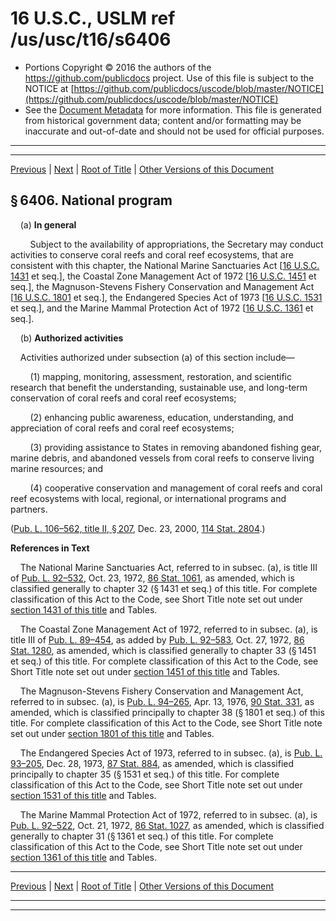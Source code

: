 ---
---

# 16 U.S.C., USLM ref /us/usc/t16/s6406

* Portions Copyright © 2016 the authors of the https://github.com/publicdocs project.
  Use of this file is subject to the NOTICE at [https://github.com/publicdocs/uscode/blob/master/NOTICE](https://github.com/publicdocs/uscode/blob/master/NOTICE)
* See the [Document Metadata](././../../../..//README.md) for more information.
  This file is generated from historical government data; content and/or formatting may be inaccurate and out-of-date and should not be used for official purposes.

----------
----------

[Previous](./../../../..//us/usc/t16/ch83/m__us_usc_t16_s6405.md) | [Next](./../../../..//us/usc/t16/ch83/m__us_usc_t16_s6407.md) | [Root of Title](./../../../../) | [Other Versions of this Document](https://publicdocs.github.io/go/links?ns=uslm&ref=%2Fus%2Fusc%2Ft16%2Fs6406)

## § 6406. National program

    (a) __In general__ 

        Subject to the availability of appropriations, the Secretary may conduct activities to conserve coral reefs and coral reef ecosystems, that are consistent with this chapter, the National Marine Sanctuaries Act \[[16 U.S.C. 1431][/us/usc/t16/s1431] et seq.\], the Coastal Zone Management Act of 1972 \[[16 U.S.C. 1451][/us/usc/t16/s1451] et seq.\], the Magnuson-Stevens Fishery Conservation and Management Act \[[16 U.S.C. 1801][/us/usc/t16/s1801] et seq.\], the Endangered Species Act of 1973 \[[16 U.S.C. 1531][/us/usc/t16/s1531] et seq.\], and the Marine Mammal Protection Act of 1972 \[[16 U.S.C. 1361][/us/usc/t16/s1361] et seq.\].

    (b) __Authorized activities__ 

    Activities authorized under subsection (a) of this section include—

        (1) mapping, monitoring, assessment, restoration, and scientific research that benefit the understanding, sustainable use, and long-term conservation of coral reefs and coral reef ecosystems;

        (2) enhancing public awareness, education, understanding, and appreciation of coral reefs and coral reef ecosystems;

        (3) providing assistance to States in removing abandoned fishing gear, marine debris, and abandoned vessels from coral reefs to conserve living marine resources; and

        (4) cooperative conservation and management of coral reefs and coral reef ecosystems with local, regional, or international programs and partners.

([Pub. L. 106–562, title II, § 207][/us/pl/106/562/s207], Dec. 23, 2000, [114 Stat. 2804][/us/stat/114/2804].)

 __References in Text__ 

    The National Marine Sanctuaries Act, referred to in subsec. (a), is title III of [Pub. L. 92–532][/us/pl/92/532], Oct. 23, 1972, [86 Stat. 1061][/us/stat/86/1061], as amended, which is classified generally to chapter 32 (§ 1431 et seq.) of this title. For complete classification of this Act to the Code, see Short Title note set out under [section 1431 of this title][/us/usc/t16/s1431] and Tables.

    The Coastal Zone Management Act of 1972, referred to in subsec. (a), is title III of [Pub. L. 89–454][/us/pl/89/454], as added by [Pub. L. 92–583][/us/pl/92/583], Oct. 27, 1972, [86 Stat. 1280][/us/stat/86/1280], as amended, which is classified generally to chapter 33 (§ 1451 et seq.) of this title. For complete classification of this Act to the Code, see Short Title note set out under [section 1451 of this title][/us/usc/t16/s1451] and Tables.

    The Magnuson-Stevens Fishery Conservation and Management Act, referred to in subsec. (a), is [Pub. L. 94–265][/us/pl/94/265], Apr. 13, 1976, [90 Stat. 331][/us/stat/90/331], as amended, which is classified principally to chapter 38 (§ 1801 et seq.) of this title. For complete classification of this Act to the Code, see Short Title note set out under [section 1801 of this title][/us/usc/t16/s1801] and Tables.

    The Endangered Species Act of 1973, referred to in subsec. (a), is [Pub. L. 93–205][/us/pl/93/205], Dec. 28, 1973, [87 Stat. 884][/us/stat/87/884], as amended, which is classified principally to chapter 35 (§ 1531 et seq.) of this title. For complete classification of this Act to the Code, see Short Title note set out under [section 1531 of this title][/us/usc/t16/s1531] and Tables.

    The Marine Mammal Protection Act of 1972, referred to in subsec. (a), is [Pub. L. 92–522][/us/pl/92/522], Oct. 21, 1972, [86 Stat. 1027][/us/stat/86/1027], as amended, which is classified generally to chapter 31 (§ 1361 et seq.) of this title. For complete classification of this Act to the Code, see Short Title note set out under [section 1361 of this title][/us/usc/t16/s1361] and Tables.

----------

[Previous](./../../../..//us/usc/t16/ch83/m__us_usc_t16_s6405.md) | [Next](./../../../..//us/usc/t16/ch83/m__us_usc_t16_s6407.md) | [Root of Title](./../../../../) | [Other Versions of this Document](https://publicdocs.github.io/go/links?ns=uslm&ref=%2Fus%2Fusc%2Ft16%2Fs6406)

----------
----------

[/us/usc/t16/s1431]: https://publicdocs.github.io/go/links?ns=uslm&ref=%2Fus%2Fusc%2Ft16%2Fs1431
[/us/usc/t16/s1451]: https://publicdocs.github.io/go/links?ns=uslm&ref=%2Fus%2Fusc%2Ft16%2Fs1451
[/us/usc/t16/s1801]: https://publicdocs.github.io/go/links?ns=uslm&ref=%2Fus%2Fusc%2Ft16%2Fs1801
[/us/usc/t16/s1531]: https://publicdocs.github.io/go/links?ns=uslm&ref=%2Fus%2Fusc%2Ft16%2Fs1531
[/us/usc/t16/s1361]: https://publicdocs.github.io/go/links?ns=uslm&ref=%2Fus%2Fusc%2Ft16%2Fs1361
[/us/pl/106/562/s207]: https://publicdocs.github.io/go/links?ns=uslm&ref=%2Fus%2Fpl%2F106%2F562%2Fs207
[/us/stat/114/2804]: https://publicdocs.github.io/go/links?ns=uslm&ref=%2Fus%2Fstat%2F114%2F2804
[/us/pl/92/532]: https://publicdocs.github.io/go/links?ns=uslm&ref=%2Fus%2Fpl%2F92%2F532
[/us/stat/86/1061]: https://publicdocs.github.io/go/links?ns=uslm&ref=%2Fus%2Fstat%2F86%2F1061
[/us/usc/t16/s1431]: https://publicdocs.github.io/go/links?ns=uslm&ref=%2Fus%2Fusc%2Ft16%2Fs1431
[/us/pl/89/454]: https://publicdocs.github.io/go/links?ns=uslm&ref=%2Fus%2Fpl%2F89%2F454
[/us/pl/92/583]: https://publicdocs.github.io/go/links?ns=uslm&ref=%2Fus%2Fpl%2F92%2F583
[/us/stat/86/1280]: https://publicdocs.github.io/go/links?ns=uslm&ref=%2Fus%2Fstat%2F86%2F1280
[/us/usc/t16/s1451]: https://publicdocs.github.io/go/links?ns=uslm&ref=%2Fus%2Fusc%2Ft16%2Fs1451
[/us/pl/94/265]: https://publicdocs.github.io/go/links?ns=uslm&ref=%2Fus%2Fpl%2F94%2F265
[/us/stat/90/331]: https://publicdocs.github.io/go/links?ns=uslm&ref=%2Fus%2Fstat%2F90%2F331
[/us/usc/t16/s1801]: https://publicdocs.github.io/go/links?ns=uslm&ref=%2Fus%2Fusc%2Ft16%2Fs1801
[/us/pl/93/205]: https://publicdocs.github.io/go/links?ns=uslm&ref=%2Fus%2Fpl%2F93%2F205
[/us/stat/87/884]: https://publicdocs.github.io/go/links?ns=uslm&ref=%2Fus%2Fstat%2F87%2F884
[/us/usc/t16/s1531]: https://publicdocs.github.io/go/links?ns=uslm&ref=%2Fus%2Fusc%2Ft16%2Fs1531
[/us/pl/92/522]: https://publicdocs.github.io/go/links?ns=uslm&ref=%2Fus%2Fpl%2F92%2F522
[/us/stat/86/1027]: https://publicdocs.github.io/go/links?ns=uslm&ref=%2Fus%2Fstat%2F86%2F1027
[/us/usc/t16/s1361]: https://publicdocs.github.io/go/links?ns=uslm&ref=%2Fus%2Fusc%2Ft16%2Fs1361


